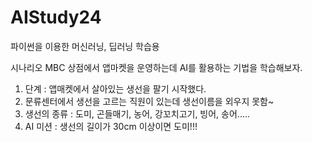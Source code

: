 # AIStudy24
파이썬을 이용한 머신러닝, 딥러닝 학습용

시나리오
MBC 상점에서 앱마켓을 운영하는데 AI를 활용하는 기법을 학습해보자.

1. 단계 : 앱매켓에서 살아있는 생선을 팔기 시작했다.
2. 문류센터에서 생선을 고르는 직원이 있는데 생선이름을 외우지 못함~
3. 생선의 종류 : 도미, 곤들매기, 농어, 강꼬치고기, 빙어, 송어.....
4. AI 미션 : 생선의 길이가 30cm 이상이면 도미!!! 
